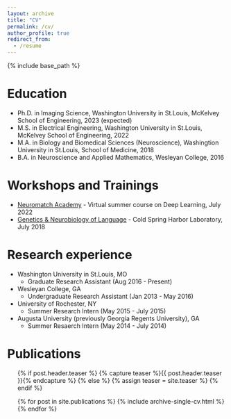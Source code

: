 ```yaml
---
layout: archive
title: "CV"
permalink: /cv/
author_profile: true
redirect_from:
  - /resume
---
```


{% include base_path %}

Education
======
* Ph.D. in Imaging Science, Washington University in St.Louis, McKelvey School of Engineering, 2023 (expected)
* M.S. in Electrical Engineering, Washington University in St.Louis, McKelvey School of Engineering, 2022
* M.A. in Biology and Biomedical Sciences (Neuroscience), Washingtion University in St.Louis, School of Medicine, 2018
* B.A. in Neuroscience and Applied Mathematics, Wesleyan College, 2016
 
Workshops and Trainings
======
* [Neuromatch Academy](https://academy.neuromatch.io/courses) - Virtual summer course on Deep Learning, July 2022 
* [Genetics & Neurobiology of Language](https://meetings.cshl.edu/courses.aspx?course=C-LANGUAGE&year=18) - Cold Spring Harbor Laboratory, July 2018

Research experience
======
* Washington University in St.Louis, MO
  * Graduate Research Assistant (Aug 2016 - Present)
* Wesleyan College, GA
  * Undergraduate Research Assistant (Jan 2013 - May 2016)
* University of Rochester, NY
  * Summer Research Intern (May 2015 - July 2015)
* Augusta University (previously Georgia Regents University), GA
  * Summer Resaerch Intern (May 2014 - July 2014)
 
Publications
======

  <ul>
  {% if post.header.teaser %}
  {% capture teaser %}{{ post.header.teaser }}{% endcapture %}
{% else %}
  {% assign teaser = site.teaser %}
{% endif %}
  
  
  {% for post in site.publications %}
    {% include archive-single-cv.html %}
  {% endfor %}</ul>
<!--
 
Teaching
======
  <ul>{% for post in site.teaching %}
    {% include archive-single-cv.html %}
  {% endfor %}</ul> 


* Duties included: Tagging issues
  * Supervisor: Professor Git

* Fall 2015: Research Assistant
  * Github University
  * Duties included: Merging pull requests
  * Supervisor: Professor Hub

Skills
======
* Skill 1
* Skill 2
  * Sub-skill 2.1
  * Sub-skill 2.2
  * Sub-skill 2.3
* Skill 3


  
Talks
======
  <ul>{% for post in site.talks %}
    {% include archive-single-talk-cv.html %}
  {% endfor %}</ul>
  

  
Service and leadership
======
* Currently signed in to 43 different slack teams
-->
